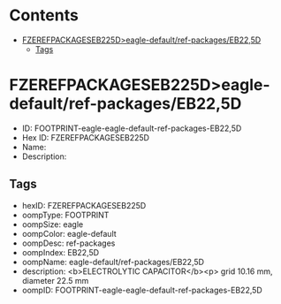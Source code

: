 



Contents
========

* [FZEREFPACKAGESEB225D>eagle-default/ref-packages/EB22,5D](#fzerefpackageseb225deagle-defaultref-packageseb225d)
	* [Tags](#tags)

# FZEREFPACKAGESEB225D>eagle-default/ref-packages/EB22,5D

- ID: FOOTPRINT-eagle-eagle-default-ref-packages-EB22,5D
- Hex ID: FZEREFPACKAGESEB225D
- Name: 
- Description: 

## Tags

- hexID: FZEREFPACKAGESEB225D
- oompType: FOOTPRINT
- oompSize: eagle
- oompColor: eagle-default
- oompDesc: ref-packages
- oompIndex: EB22,5D
- oompName: eagle-default/ref-packages/EB22,5D
- description: &lt;b&gt;ELECTROLYTIC CAPACITOR&lt;/b&gt;&lt;p&gt;&#xD;
grid 10.16 mm, diameter 22.5 mm
- oompID: FOOTPRINT-eagle-eagle-default-ref-packages-EB22,5D
